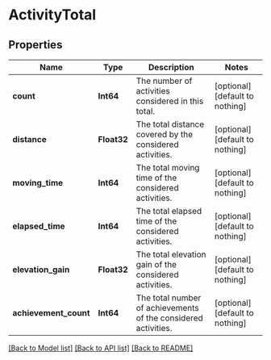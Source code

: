 # ActivityTotal


## Properties
Name | Type | Description | Notes
------------ | ------------- | ------------- | -------------
**count** | **Int64** | The number of activities considered in this total. | [optional] [default to nothing]
**distance** | **Float32** | The total distance covered by the considered activities. | [optional] [default to nothing]
**moving_time** | **Int64** | The total moving time of the considered activities. | [optional] [default to nothing]
**elapsed_time** | **Int64** | The total elapsed time of the considered activities. | [optional] [default to nothing]
**elevation_gain** | **Float32** | The total elevation gain of the considered activities. | [optional] [default to nothing]
**achievement_count** | **Int64** | The total number of achievements of the considered activities. | [optional] [default to nothing]


[[Back to Model list]](./README.md#models) [[Back to API list]](./README.md#api-endpoints) [[Back to README]](./README.md)



